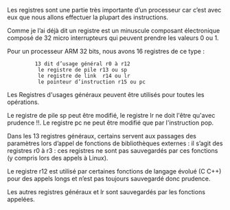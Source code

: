 Les registres sont une partie très importante d’un processeur car c’est avec eux que nous allons effectuer la plupart des instructions.

Comme je l’ai déjà dit un registre est un minuscule composant électronique composé de 32 micro interrupteurs qui peuvent prendre les valeurs 0 ou 1.

Pour un processeur ARM 32 bits, nous avons 16 registres de ce type : 

```
         13 dit d’usage général r0 à r12
          le registre de pile r13 ou sp
          le registre de link  r14 ou lr
          le pointeur d’instruction r15 ou pc
 ```
Les Registres d'usages généraux peuvent être utilisés pour toutes les opérations.

Le registre de pile sp peut être modifié, le registre lr ne doit l'être qu'avec prudence !!. Le registre pc ne peut être modifié que par l'instruction pop.

Dans les 13 registres généraux, certains servent aux passages des paramètres lors d’appel de fonctions de bibliothèques externes : il s’agit des registres r0 à r3 : ces registres ne sont pas sauvegardés par ces fonctions (y compris lors des appels à Linux).

Le registre r12 est utilisé par certaines fonctions de langage évolué (C C++) pour des appels longs et n’est pas toujours sauvegardé donc prudence.

Les autres registres généraux et lr sont sauvegardés par les fonctions appelées.
